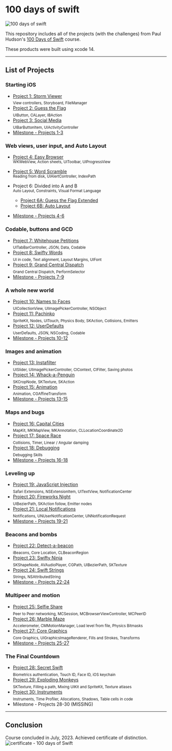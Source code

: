 # 100 days of swift

![100 days of swift](https://github.com/juliobraganca/100-days-of-swift/assets/127988357/1dd9cbdd-70ad-426d-9828-2db751692bdd)

This repository includes all of the projects (with the challenges) from Paul Hudson's [100 Days of Swift](https://www.hackingwithswift.com/100) course.

These products were built using xcode 14.
___

## List of Projects
### Starting iOS
- [Project 1: Storm Viewer](https://github.com/juliobraganca/100-days-of-swift/tree/main/Projects/01-Project01)
<br><sub>View controllers, Storyboard, FileManager<sub/>
- [Project 2: Guess the Flag](https://github.com/juliobraganca/100-days-of-swift/tree/main/Projects/02-Project02)
<br><sub>UIButton, CALayer, IBAction<sub/>
- [Project 3: Social Media](https://github.com/juliobraganca/100-days-of-swift/tree/main/Projects/03-Project03)
<br><sub>UIBarButtonItem, UIActivityController<sub/>
- [Milestone - Projects 1-3](https://github.com/juliobraganca/100-days-of-swift/tree/main/Projects/04-Milestone-Projects01-03)

### Web views, user input, and Auto Layout
- [Project 4: Easy Browser](https://github.com/juliobraganca/100-days-of-swift/tree/main/Projects/05-Project04)
<br><sub>WKWebView, Action sheets, UIToolbar, UIProgressView<sub/>
- [Project 5: Word Scramble](https://github.com/juliobraganca/100-days-of-swift/tree/main/Projects/06-Project05)
<br><sub>Reading from disk, UIAlertController, IndexPath<sub/>
- Project 6: Divided into A and B
<br><sub>Auto Layout, Constraints, Visual Format Language	<sub/>

  - [Project 6A: Guess the Flag Extended](https://github.com/juliobraganca/100-days-of-swift/tree/main/Projects/07a-Project06a)
  - [Project 6B: Auto Layout](https://github.com/juliobraganca/100-days-of-swift/tree/main/Projects/07b-Project06b)

- [Milestone - Projects 4-6](https://github.com/juliobraganca/100-days-of-swift/tree/main/Projects/08-Milestone-Projects04-06)
 
### Codable, buttons and GCD
- [Project 7: Whitehouse Petitions](https://github.com/juliobraganca/100-days-of-swift/tree/main/Projects/09-Project07)
<br><sub>UITabBarController, JSON, Data, Codable<sub/>
- [Project 8: Swifty Words](https://github.com/juliobraganca/100-days-of-swift/tree/main/Projects/10-Project08)
<br><sub>UI in code, Text alignment, Layout Margins, UIFont	<sub/>
- [Project 9: Grand Central Dispatch](https://github.com/juliobraganca/100-days-of-swift/tree/main/Projects/11-Project09)
<br><sub>Grand Central Dispatch, PerformSelector<sub/>
- [Milestone - Projects 7-9](https://github.com/juliobraganca/100-days-of-swift/tree/main/Projects/12-Milestone-Projects07-09)

### A whole new world
- [Project 10: Names to Faces](https://github.com/juliobraganca/100-days-of-swift/tree/main/Projects/13-Project10)
<br><sub>UICollectionView, UIImagePickerController, NSObject<sub/>
- [Project 11: Pachinko](https://github.com/juliobraganca/100-days-of-swift/tree/main/Projects/14-Project11)
<br><sub>SpriteKit, Nodes, UITouch, Physics Body, SKAction, Collisions, Emitters<sub/>
- [Project 12: UserDefaults](https://github.com/juliobraganca/100-days-of-swift/tree/main/Projects/15-Project12)
<br><sub>UserDefaults, JSON, NSCoding, Codable<sub/>
- [Milestone - Projects 10-12](https://github.com/juliobraganca/100-days-of-swift/tree/main/Projects/16-Milestone-Projects10-12)

### Images and animation
- [Project 13: Instafilter](https://github.com/juliobraganca/100-days-of-swift/tree/main/Projects/17-Project13)
<br><sub>UISlider, UIImagePickerController, CIContext, CIFilter, Saving photos<sub/>
- [Project 14: Whack-a-Penguin](https://github.com/juliobraganca/100-days-of-swift/tree/main/Projects/18-Project14)
<br><sub>SKCropNode, SKTexture, SKAction<sub/>
- [Project 15: Animation](https://github.com/juliobraganca/100-days-of-swift/tree/main/Projects/19-Project15)
<br><sub>Animation, CGAffineTransform<sub/>
- [Milestone - Projects 13-15](https://github.com/juliobraganca/100-days-of-swift/tree/main/Projects/20-Milestone-Projects13-15)

### Maps and bugs
- [Project 16: Capital Cities](https://github.com/juliobraganca/100-days-of-swift/tree/main/Projects/21-Project16)
<br><sub>MapKit, MKMapView, MKAnnotation, CLLocationCoordinate2D<sub/>
- [Project 17: Space Race](https://github.com/juliobraganca/100-days-of-swift/tree/main/Projects/22-Project17)
<br><sub>Collisions, Timer, Linear / Angular damping<sub/>
- [Project 18: Debugging](https://github.com/juliobraganca/100-days-of-swift/tree/main/Projects/23-Project18)
<br><sub>Debugging Skills<sub/>
- [Milestone - Projects 16-18](https://github.com/juliobraganca/100-days-of-swift/tree/main/Projects/24-Milestone-Projects16-18)

### Leveling up
- [Project 19: JavaScript Injection](https://github.com/juliobraganca/100-days-of-swift/tree/main/Projects/25-Project19)
<br><sub>Safari Extensions, NSExtensionItem, UITextView, NotificationCenter<sub/>
- [Project 20: Fireworks Night](https://github.com/juliobraganca/100-days-of-swift/tree/main/Projects/26-Project20)
<br><sub>UIBezierPath, SKAction follow, Emitter nodes<sub/>
- [Project 21: Local Notifications](https://github.com/juliobraganca/100-days-of-swift/tree/main/Projects/27-Project21)
<br><sub>Notifications, UNUserNotificationCenter, UNNotificationRequest<sub/>
- [Milestone - Projects 19-21](https://github.com/juliobraganca/100-days-of-swift/tree/main/Projects/28-Milestone-Projects19-21)
  
### Beacons and bombs
- [Project 22: Detect-a-beacon](https://github.com/juliobraganca/100-days-of-swift/tree/main/Projects/29-Project22)
<br><sub>iBeacons, Core Location, CLBeaconRegion<sub/>
- [Project 23: Swifty Ninja](https://github.com/juliobraganca/100-days-of-swift/tree/main/Projects/30-Project23)
<br><sub>SKShapeNode, AVAudioPlayer, CGPath, UIBezierPath, SKTexture<sub/>
- [Project 24: Swift Strings](https://github.com/juliobraganca/100-days-of-swift/tree/main/Projects/31-Project24)
<br><sub>Strings, NSAttributedString<sub/>
- [Milestone - Projects 22-24](https://github.com/juliobraganca/100-days-of-swift/tree/main/Projects/32-Milestone-Projects22-24)

### Multipeer and motion
- [Project 25: Selfie Share](https://github.com/juliobraganca/100-days-of-swift/tree/main/Projects/33-Project25)
<br><sub>Peer to Peer networking, MCSession, MCBrowserViewController, MCPeerID<sub/>
- [Project 26: Marble Maze](https://github.com/juliobraganca/100-days-of-swift/tree/main/Projects/34-Project26)
<br><sub>Accelerometer, CMMotionManager, Load level from file, Physics Bitmasks<sub/>
- [Project 27: Core Graphics](https://github.com/juliobraganca/100-days-of-swift/tree/main/Projects/35-Project27)
<br><sub>Core Graphics, UIGraphicsImageRenderer, Fills and Strokes, Transforms<sub/>
- [Milestone - Projects 25-27](https://github.com/juliobraganca/100-days-of-swift/tree/main/Projects/36-Milestone-Projects25-27)

### The Final Countdown
- [Project 28: Secret Swift](https://github.com/juliobraganca/100-days-of-swift/tree/main/Projects/37-Project28)
<br><sub>Biometrics authentication, Touch ID, Face ID, iOS keychain<sub/>
- [Project 29: Exploding Monkeys](https://github.com/juliobraganca/100-days-of-swift/tree/main/Projects/38-Project29)
<br><sub>SKTexture, Filling a path, Mixing UIKit and SpriteKit, Texture atlases<sub/>
- [Project 30: Instruments](https://github.com/juliobraganca/100-days-of-swift/tree/main/Projects/39-Project30)
<br><sub>Instruments, Time Profiler, Allocations, Shadows, Table cells in code<sub/>
- Milestone - Projects 28-30 (MISSING)
___

## Conclusion
Course concluded in July, 2023. Achieved certificate of distinction.
![certificate - 100 days of Swift](https://github.com/juliobraganca/100-days-of-swift/assets/127988357/c995b875-ff11-41e1-a200-f93d88c836bf)

